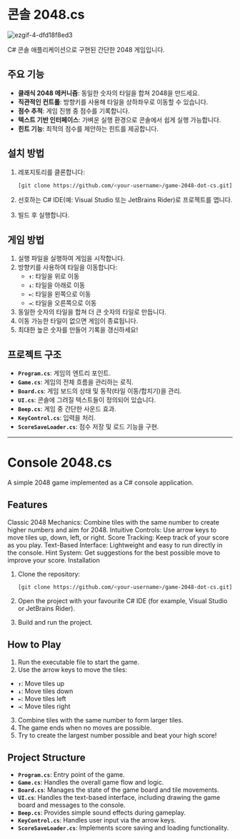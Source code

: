 # 콘솔 2048.cs
![ezgif-4-dfd18f8ed3](https://github.com/user-attachments/assets/e2cd40d7-81e9-4680-b3fa-b649a1f4179b)

C# 콘솔 애플리케이션으로 구현된 간단한 2048 게임입니다.

## 주요 기능

- **클래식 2048 메커니즘**: 동일한 숫자의 타일을 합쳐 2048을 만드세요.
- **직관적인 컨트롤**: 방향키를 사용해 타일을 상하좌우로 이동할 수 있습니다.
- **점수 추적**: 게임 진행 중 점수를 기록합니다.
- **텍스트 기반 인터페이스**: 가벼운 실행 환경으로 콘솔에서 쉽게 실행 가능합니다.
- **힌트 기능**: 최적의 점수를 제안하는 힌트를 제공합니다.

## 설치 방법

1. 레포지토리를 클론합니다:
    
    ```bash
    [git clone https://github.com/<your-username>/game-2048-dot-cs.git](https://github.com/Leusin/console-2048-dot-cs.git)
    ```
    
2. 선호하는 C# IDE(예: Visual Studio 또는 JetBrains Rider)로 프로젝트를 엽니다.
3. 빌드 후 실행합니다.

## 게임 방법

1. 실행 파일을 실행하여 게임을 시작합니다.
2. 방향키를 사용하여 타일을 이동합니다:
    - **`↑`**: 타일을 위로 이동
    - **`↓`**: 타일을 아래로 이동
    - **`←`**: 타일을 왼쪽으로 이동
    - **`→`**: 타일을 오른쪽으로 이동
3. 동일한 숫자의 타일을 합쳐 더 큰 숫자의 타일로 만듭니다.
4. 이동 가능한 타일이 없으면 게임이 종료됩니다.
5. 최대한 높은 숫자를 만들어 기록을 갱신하세요!

## 프로젝트 구조

- **`Program.cs`**: 게임의 엔트리 포인트.
- **`Game.cs`**: 게임의 전체 흐름을 관리하는 로직.
- **`Board.cs`**: 게임 보드의 상태 및 동작(타일 이동/합치기)을 관리.
- **`UI.cs`**: 콘솔에 그려질 텍스트들이 정의되어 있습니다.
- **`Beep.cs`**: 게임 중 간단한 사운드 효과.
- **`KeyControl.cs`**: 입력을 처리.
- **`ScoreSaveLoader.cs`**: 점수 저장 및 로드 기능을 구현.

---

# Console 2048.cs

A simple 2048 game implemented as a C# console application.

## Features
Classic 2048 Mechanics: Combine tiles with the same number to create higher numbers and aim for 2048.
Intuitive Controls: Use arrow keys to move tiles up, down, left, or right.
Score Tracking: Keep track of your score as you play.
Text-Based Interface: Lightweight and easy to run directly in the console.
Hint System: Get suggestions for the best possible move to improve your score.
Installation
1. Clone the repository:
    ```bash
    [git clone https://github.com/<your-username>/game-2048-dot-cs.git](https://github.com/Leusin/console-2048-dot-cs.git)
    ``` 

2. Open the project with your favourite C# IDE (for example, Visual Studio or JetBrains Rider).
3. Build and run the project.

## How to Play
1. Run the executable file to start the game.
2. Use the arrow keys to move the tiles:
 - **`↑`**: Move tiles up
 - **`↓`**: Move tiles down
 - **`←`**: Move tiles left
 - **`→`**: Move tiles right
3. Combine tiles with the same number to form larger tiles.
4. The game ends when no moves are possible.
5. Try to create the largest number possible and beat your high score!

## Project Structure
- **`Program.cs`**: Entry point of the game.
- **`Game.cs`**: Handles the overall game flow and logic.
- **`Board.cs`**: Manages the state of the game board and tile movements.
- **`UI.cs`**: Handles the text-based interface, including drawing the game board and messages to the console.
- **`Beep.cs`**: Provides simple sound effects during gameplay.
- **`KeyControl.cs`**: Handles user input via the arrow keys.
- **`ScoreSaveLoader.cs`**: Implements score saving and loading functionality.
